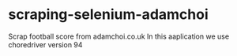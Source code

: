 # scraping-selenium-adamchoi

Scrap football score  from adamchoi.co.uk
In this aaplication we use choredriver version 94
